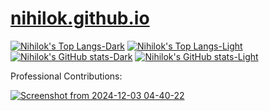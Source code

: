 # [nihilok.github.io](https://nihilok.github.io)

[![Nihilok's Top Langs-Dark](https://github-readme-stats.vercel.app/api/top-langs/?username=nihilok&layout=compact&hide=tex&show_icons=true&theme=dark#gh-dark-mode-only)](https://github.com/anuraghazra/github-readme-stats#gh-dark-mode-only)
[![Nihilok's Top Langs-Light](https://github-readme-stats.vercel.app/api/top-langs/?username=nihilok&layout=compact&hide=tex&show_icons=true&theme=default#gh-light-mode-only)](https://github.com/anuraghazra/github-readme-stats#gh-light-mode-only)
[![Nihilok's GitHub stats-Dark](https://github-readme-stats.vercel.app/api?username=nihilok&hide_title=true&hide_rank=true&show_icons=true&theme=dark#gh-dark-mode-only)](https://github.com/anuraghazra/github-readme-stats#gh-dark-mode-only)
[![Nihilok's GitHub stats-Light](https://github-readme-stats.vercel.app/api?username=nihilok&hide_title=true&hide_rank=true&show_icons=true&theme=default#gh-light-mode-only)](https://github.com/anuraghazra/github-readme-stats#gh-light-mode-only)

Professional Contributions:

[![Screenshot from 2024-12-03 04-40-22](https://github.com/user-attachments/assets/d212ff9c-71f9-4014-86f6-53632a43d67b)](https://docs.github.com/articles/why-are-my-contributions-not-showing-up-on-my-profile)
